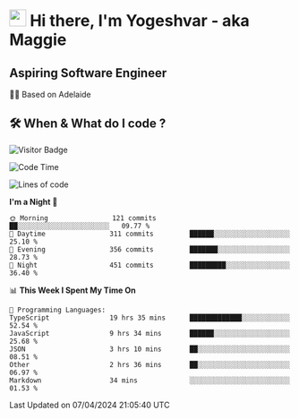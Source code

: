 <h1><img src="https://emojis.slackmojis.com/emojis/images/1531849430/4246/blob-sunglasses.gif?1531849430" width="30"/> Hi there, I'm Yogeshvar - aka Maggie</h1>

## Aspiring Software Engineer
🏂🏻  Based on Adelaide 

## 🛠 When & What do I code ?  

![Visitor Badge](https://visitor-badge.feriirawann.repl.co?username=yogeshvar&repo=yogeshvar&label=Visitors&style=plastic&color=%23457BFF&contentType=svg)

<!--START_SECTION:waka-->
![Code Time](http://img.shields.io/badge/Code%20Time-2%2C826%20hrs%2010%20mins-blue)

![Lines of code](https://img.shields.io/badge/From%20Hello%20World%20I%27ve%20Written-4.1%20million%20lines%20of%20code-blue)

**I'm a Night 🦉** 

```text
🌞 Morning                121 commits         ██░░░░░░░░░░░░░░░░░░░░░░░   09.77 % 
🌆 Daytime                311 commits         ██████░░░░░░░░░░░░░░░░░░░   25.10 % 
🌃 Evening                356 commits         ███████░░░░░░░░░░░░░░░░░░   28.73 % 
🌙 Night                  451 commits         █████████░░░░░░░░░░░░░░░░   36.40 % 
```


📊 **This Week I Spent My Time On** 

```text
💬 Programming Languages: 
TypeScript               19 hrs 35 mins      █████████████░░░░░░░░░░░░   52.54 % 
JavaScript               9 hrs 34 mins       ██████░░░░░░░░░░░░░░░░░░░   25.68 % 
JSON                     3 hrs 10 mins       ██░░░░░░░░░░░░░░░░░░░░░░░   08.51 % 
Other                    2 hrs 36 mins       ██░░░░░░░░░░░░░░░░░░░░░░░   06.97 % 
Markdown                 34 mins             ░░░░░░░░░░░░░░░░░░░░░░░░░   01.53 % 
```


 Last Updated on 07/04/2024 21:05:40 UTC
<!--END_SECTION:waka-->
